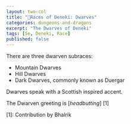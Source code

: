 ```yaml
---
layout: two-col
title: "🏰Races of Deneki: Dwarves"
categories: dungeons-and-dragons
excerpt: "The Dwarves of Deneki"
tags: [5e, Deneki, Race]
published: false
---
```


There are three dwarven subraces:
- Mountain Dwarves
- Hill Dwarves
- Dark Dwarves, commonly known as Duergar

Dwarves speak with a Scottish inspired accent.

The Dwarven greeting is [_headbutting_] [1]

[1]: Contribution by Bhalrik